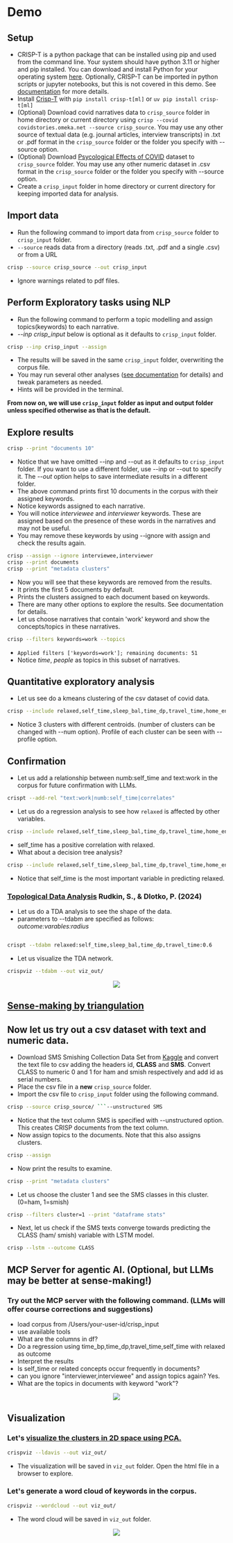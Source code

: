 # Demo

## Setup

* CRISP-T is a python package that can be installed using pip and used from the command line. Your system should have python 3.11 or higher and pip installed. You can download and install Python for your operating system [here](https://www.python.org/downloads/). Optionally, CRISP-T can be imported in python scripts or jupyter notebooks, but this is not covered in this demo. See [documentation](https://dermatologist.github.io/crisp-t/) for more details.
* Install [Crisp-T](https://github.com/dermatologist/crisp-t) with `pip install crisp-t[ml]` or `uv pip install crisp-t[ml]`
* (Optional) Download covid narratives data to  `crisp_source` folder in home directory or current directory using `crisp --covid covidstories.omeka.net --source crisp_source`. You may use any other source of textual data (e.g. journal articles, interview transcripts) in .txt or .pdf format in the `crisp_source` folder or the folder you specify with --source option.
* (Optional) Download [Psycological Effects of COVID](https://www.kaggle.com/datasets/hemanthhari/psycological-effects-of-covid) dataset to `crisp_source` folder. You may use any other numeric dataset in .csv format in the `crisp_source` folder or the folder you specify with --source option.
* Create a `crisp_input` folder in home directory or current directory for keeping imported data for analysis.

## Import data

* Run the following command to import data from `crisp_source` folder to `crisp_input` folder.
* `--source` reads data from a directory (reads .txt, .pdf and a single .csv) or from a URL

```bash
crisp --source crisp_source --out crisp_input
```
* Ignore warnings related to pdf files.

## Perform Exploratory tasks using NLP

* Run the following command to perform a topic modelling and assign topics(keywords) to each narrative.
* *--inp crisp_input* below is optional as it defaults to `crisp_input` folder.

```bash
crisp --inp crisp_input --assign
```

* The results will be saved in the same `crisp_input` folder, overwriting the corpus file.
* You may run several other analyses ([see documentation](https://dermatologist.github.io/crisp-t/) for details) and tweak parameters as needed.
* Hints will be provided in the terminal.

**From now on, we will use `crisp_input` folder as input and output folder unless specified otherwise as that is the default.**

## Explore results

```bash
crisp --print "documents 10"
```

* Notice that we have omitted --inp and --out as it defaults to `crisp_input` folder. If you want to use a different folder, use --inp or --out to specify it. The *--out* option helps to save intermediate results in a different folder.
* The above command prints first 10 documents in the corpus with their assigned keywords.
* Notice keywords assigned to each narrative.
* You will notice *interviewee* and *interviewer* keywords. These are assigned based on the presence of these words in the narratives and may not be useful.
* You may remove these keywords by using --ignore with assign and check the results again.

```bash
crisp --assign --ignore interviewee,interviewer
crisp --print documents
crisp --print "metadata clusters"
```

* Now you will see that these keywords are removed from the results.
* It prints the first 5 documents by default.
* Prints the clusters assigned to each document based on keywords.
* There are many other options to explore the results. See documentation for details.
* Let us choose narratives that contain 'work' keyword and show the concepts/topics in these narratives.

```bash
crisp --filters keywords=work --topics
```

* `Applied filters ['keywords=work']; remaining documents: 51`
* Notice *time*, *people* as topics in this subset of narratives.

## Quantitative exploratory analysis

* Let us see do a kmeans clustering of the csv dataset of covid data.

```bash
crisp --include relaxed,self_time,sleep_bal,time_dp,travel_time,home_env --kmeans
```

* Notice 3 clusters with different centroids. (number of clusters can be changed with --num option). Profile of each cluster can be seen with --profile option.

## Confirmation

* Let us add a relationship between numb:self_time and text:work in the corpus for future confirmation with LLMs.

```bash
crispt --add-rel "text:work|numb:self_time|correlates"
```

* Let us do a regression analysis to see how `relaxed` is affected by other variables.

```bash
crisp --include relaxed,self_time,sleep_bal,time_dp,travel_time,home_env --regression --outcome relaxed
```

* self_time has a positive correlation with relaxed.
* What about a decision tree analysis?

```bash
crisp --include relaxed,self_time,sleep_bal,time_dp,travel_time,home_env --cls --outcome relaxed
```

* Notice that self_time is the most important variable in predicting relaxed.

### [Topological Data Analysis](https://www.arxiv.org/abs/2504.14081) Rudkin, S., & Dlotko, P. (2024)
* Let us do a TDA analysis to see the shape of the data.
* parameters to --tdabm are specified as follows: *outcome:varables:radius*

```bash

crispt --tdabm relaxed:self_time,sleep_bal,time_dp,travel_time:0.6

```
* Let us visualize the TDA network.

```bash
crispviz --tdabm --out viz_out/
```

<p align="center">
  <img src="https://github.com/dermatologist/crisp-t/blob/develop/notes/tdabm.jpg" />
</p>

## [Sense-making by triangulation](INSTRUCTION.md)

## Now let us try out a csv dataset with text and numeric data.

* Download SMS Smishing Collection Data Set from [Kaggle](https://www.kaggle.com/datasets/galactus007/sms-smishing-collection-data-set) and convert the text file to csv adding the headers id, **CLASS** and **SMS**. Convert CLASS to numeric 0 and 1 for ham and smish respectively and add id as serial numbers.
* Place the csv file in a **new** `crisp_source` folder.
* Import the csv file to `crisp_input` folder using the following command.

```bash
crisp --source crisp_source/ ```--unstructured SMS
```

* Notice that the text column SMS is specified with --unstructured option. This creates CRISP documents from the text column.
* Now assign topics to the documents. Note that this also assigns clusters.

```bash
crisp --assign
```

* Now print the results to examine.
```bash
crisp --print "metadata clusters"
```

* Let us choose the cluster 1 and see the SMS classes in this cluster. (0=ham, 1=smish)
```bash
crisp --filters cluster=1 --print "dataframe stats"
```

* Next, let us check if the SMS texts converge towards predicting the CLASS (ham/ smish) variable with LSTM model.

```bash
crisp --lstm --outcome CLASS
```

## MCP Server for agentic AI. (Optional, but LLMs may be better at sense-making!)

### Try out the MCP server with the following command. (LLMs will offer course corrections and suggestions)


* load corpus from /Users/your-user-id/crisp_input
* use available tools
* What are the columns in df?
* Do a regression using time_bp,time_dp,travel_time,self_time with relaxed as outcome
* Interpret the results
* Is self_time or related concepts occur frequently in documents?
* can you ignore "interviewer,interviewee" and assign topics again? Yes.
* What are the topics in documents with keyword "work"?

<p align="center">
  <img src="https://github.com/dermatologist/crisp-t/blob/develop/notes/crisp.gif" />
</p>

## Visualization


### Let's [visualize the clusters in 2D space using PCA.](https://htmlpreview.github.io/?https://github.com/dermatologist/crisp-t/blob/develop/notes/lda_visualization.html)

```bash
crispviz --ldavis --out viz_out/
```

* The visualization will be saved in `viz_out` folder. Open the html file in a browser to explore.

### Let's generate a word cloud of keywords in the corpus.

```bash
crispviz --wordcloud --out viz_out/
```
* The word cloud will be saved in `viz_out` folder.

<p align="center">
  <img src="https://github.com/dermatologist/crisp-t/blob/develop/notes/wordcloud.jpg" />
</p>